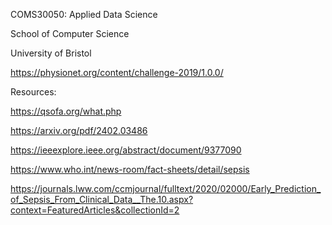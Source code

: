 COMS30050: Applied Data Science

School of Computer Science

University of Bristol

https://physionet.org/content/challenge-2019/1.0.0/


Resources:

https://qsofa.org/what.php

https://arxiv.org/pdf/2402.03486

https://ieeexplore.ieee.org/abstract/document/9377090

https://www.who.int/news-room/fact-sheets/detail/sepsis

https://journals.lww.com/ccmjournal/fulltext/2020/02000/Early_Prediction_of_Sepsis_From_Clinical_Data__The.10.aspx?context=FeaturedArticles&collectionId=2
